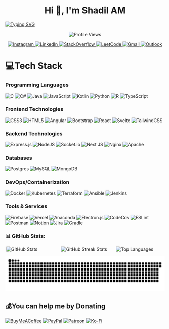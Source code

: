 <h1 align="center">Hi 👋, I'm Shadil AM</h1>
<a href="https://git.io/typing-svg"><img src="https://readme-typing-svg.demolab.com?font=Fira+Code&pause=1000&color=0CA3F7&width=810&lines=A+passionate+Developer%2C+Tech+Enthusiast+%26+Problem+Solver+from+India" alt="Typing SVG" /></a><p align="center">
  <img src="https://komarev.com/ghpvc/?username=shadilrayyan&label=Profile%20views&color=0e75b6&style=flat" alt="Profile Views" />
</p>

<p align="center">
  <a href="https://instagram.com/shadil_rayyan_" target="_blank">
    <img src="https://img.shields.io/badge/Instagram-%23E4405F.svg?logo=Instagram&logoColor=white" alt="Instagram" />
  </a>
  <a href="https://linkedin.com/in/shadilam" target="_blank">
    <img src="https://img.shields.io/badge/LinkedIn-%230077B5.svg?logo=linkedin&logoColor=white" alt="LinkedIn" />
  </a>
  <a href="https://stackoverflow.com/users/22993924/shadil-a-m" target="_blank">
    <img src="https://img.shields.io/badge/-Stackoverflow-FE7A16?logo=stack-overflow&logoColor=white" alt="StackOverflow" />
  </a>
  <a href="https://leetcode.com/shadil_am" target="_blank">
    <img src="https://img.shields.io/badge/LeetCode-%23FF6C37.svg?logo=LeetCode&logoColor=white" alt="LeetCode" />
  </a>
  <a href="mailto:shadilrayyan2@gmail.com">
    <img src="https://img.shields.io/badge/Gmail-%23EA4335.svg?logo=Gmail&logoColor=white" alt="Gmail" />
  </a>
  <a href="mailto:shadilrayyan2@outlook.com">
    <img src="https://img.shields.io/badge/Outlook-%23007AC4.svg?logo=Microsoft-Outlook&logoColor=white" alt="Outlook" />
  </a>
</p>



  
# 💻Tech Stack

### **Programming Languages**

![C](https://img.shields.io/badge/c-%2300599C.svg?style=for-the-badge\&logo=c\&logoColor=white) ![C#](https://img.shields.io/badge/c%23-%23239120.svg?style=for-the-badge\&logo=c-sharp\&logoColor=white) ![Java](https://img.shields.io/badge/java-%23ED8B00.svg?style=for-the-badge\&logo=java\&logoColor=white) ![JavaScript](https://img.shields.io/badge/javascript-%23323330.svg?style=for-the-badge\&logo=javascript\&logoColor=%23F7DF1E) ![Kotlin](https://img.shields.io/badge/kotlin-%230095D5.svg?style=for-the-badge\&logo=kotlin\&logoColor=white) ![Python](https://img.shields.io/badge/python-3670A0?style=for-the-badge\&logo=python\&logoColor=ffdd54) ![R](https://img.shields.io/badge/r-%23276DC3.svg?style=for-the-badge\&logo=r\&logoColor=white) ![TypeScript](https://img.shields.io/badge/typescript-%23007ACC.svg?style=for-the-badge\&logo=typescript\&logoColor=white)



### **Frontend Technologies**

![CSS3](https://img.shields.io/badge/css3-%231572B6.svg?style=for-the-badge\&logo=css3\&logoColor=white) ![HTML5](https://img.shields.io/badge/html5-%23E34F26.svg?style=for-the-badge\&logo=html5\&logoColor=white) ![Angular](https://img.shields.io/badge/angular-%23DD0031.svg?style=for-the-badge\&logo=angular\&logoColor=white) ![Bootstrap](https://img.shields.io/badge/bootstrap-%23563D7C.svg?style=for-the-badge\&logo=bootstrap\&logoColor=white) ![React](https://img.shields.io/badge/react-%2320232a.svg?style=for-the-badge\&logo=react\&logoColor=%2361DAFB) ![Svelte](https://img.shields.io/badge/svelte-%23f1413d.svg?style=for-the-badge\&logo=svelte\&logoColor=white) ![TailwindCSS](https://img.shields.io/badge/tailwindcss-%2338B2AC.svg?style=for-the-badge\&logo=tailwind-css\&logoColor=white)



### **Backend Technologies**

![Express.js](https://img.shields.io/badge/express.js-%23404d59.svg?style=for-the-badge\&logo=express\&logoColor=%2361DAFB) ![NodeJS](https://img.shields.io/badge/node.js-6DA55F?style=for-the-badge\&logo=node.js\&logoColor=white) ![Socket.io](https://img.shields.io/badge/Socket.io-black?style=for-the-badge\&logo=socket.io\&badgeColor=010101) ![Next JS](https://img.shields.io/badge/Next-black?style=for-the-badge\&logo=next.js\&logoColor=white) ![Nginx](https://img.shields.io/badge/nginx-%23009639.svg?style=for-the-badge\&logo=nginx\&logoColor=white) ![Apache](https://img.shields.io/badge/apache-%23D42029.svg?style=for-the-badge\&logo=apache\&logoColor=white)



### **Databases**

![Postgres](https://img.shields.io/badge/postgres-%23316192.svg?style=for-the-badge\&logo=postgresql\&logoColor=white) ![MySQL](https://img.shields.io/badge/mysql-%2300f.svg?style=for-the-badge\&logo=mysql\&logoColor=white) ![MongoDB](https://img.shields.io/badge/MongoDB-%234ea94b.svg?style=for-the-badge\&logo=mongodb\&logoColor=white)



### **DevOps/Containerization**

![Docker](https://img.shields.io/badge/docker-%230db7ed.svg?style=for-the-badge\&logo=docker\&logoColor=white) ![Kubernetes](https://img.shields.io/badge/kubernetes-%23326ce5.svg?style=for-the-badge\&logo=kubernetes\&logoColor=white) ![Terraform](https://img.shields.io/badge/terraform-%235835CC.svg?style=for-the-badge\&logo=terraform\&logoColor=white) ![Ansible](https://img.shields.io/badge/ansible-%231A1918.svg?style=for-the-badge\&logo=ansible\&logoColor=white) ![Jenkins](https://img.shields.io/badge/jenkins-%232C5263.svg?style=for-the-badge\&logo=jenkins\&logoColor=white)


### **Tools & Services**

![Firebase](https://img.shields.io/badge/firebase-%23039BE5.svg?style=for-the-badge\&logo=firebase) ![Vercel](https://img.shields.io/badge/vercel-%23000000.svg?style=for-the-badge\&logo=vercel\&logoColor=white) ![Anaconda](https://img.shields.io/badge/Anaconda-%2344A833.svg?style=for-the-badge\&logo=anaconda\&logoColor=white) ![Electron.js](https://img.shields.io/badge/Electron-191970?style=for-the-badge\&logo=Electron\&logoColor=white) ![CodeCov](https://img.shields.io/badge/codecov-%23ff0077.svg?style=for-the-badge\&logo=codecov\&logoColor=white) ![ESLint](https://img.shields.io/badge/ESLint-4B3263?style=for-the-badge\&logo=eslint\&logoColor=white) ![Postman](https://img.shields.io/badge/Postman-FF6C37?style=for-the-badge\&logo=postman\&logoColor=white) ![Notion](https://img.shields.io/badge/Notion-%23000000.svg?style=for-the-badge\&logo=notion\&logoColor=white) ![Jira](https://img.shields.io/badge/jira-%230A0FFF.svg?style=for-the-badge\&logo=jira\&logoColor=white) ![Gradle](https://img.shields.io/badge/Gradle-02303A.svg?style=for-the-badge\&logo=Gradle\&logoColor=white)



### 📊 GitHub Stats:
<p align="center">
  <div style="display: flex; justify-content: space-evenly; width: 100%; flex-wrap: wrap; gap: 20px;">
    <img src="https://github-readme-stats.vercel.app/api?username=shadil-rayyan&theme=nightowl&hide_border=true&include_all_commits=true&count_private=false" alt="GitHub Stats" width="30%" />
    <img src="https://github-readme-streak-stats.herokuapp.com/?user=shadil-rayyan&theme=nightowl&hide_border=true" alt="GitHub Streak Stats" width="30%" />
    <img src="https://github-readme-stats.vercel.app/api/top-langs/?username=shadil-rayyan&theme=nightowl&hide_border=true&include_all_commits=true&count_private=false&layout=compact" alt="Top Languages" width="30%" />
  </div>
</p>



<img src="https://raw.githubusercontent.com/shadil-rayyan/shadil-rayyan/output/snake.svg" alt="Snake animation" />




  ## 💰You can help me by Donating
  [![BuyMeACoffee](https://img.shields.io/badge/Buy%20Me%20a%20Coffee-ffdd00?style=for-the-badge&logo=buy-me-a-coffee&logoColor=black)](https://buymeacoffee.com/shadilrayyan) [![PayPal](https://img.shields.io/badge/PayPal-00457C?style=for-the-badge&logo=paypal&logoColor=white)](https://paypal.me/shadilrayyan) [![Patreon](https://img.shields.io/badge/Patreon-F96854?style=for-the-badge&logo=patreon&logoColor=white)](https://patreon.com/shadilrayyan) [![Ko-Fi](https://img.shields.io/badge/Ko--fi-F16061?style=for-the-badge&logo=ko-fi&logoColor=white)](https://ko-fi.com/shadilrayyan) 

<!--

👋 Hello! I'm **Shadil AM**, the founder of **@CodeCompass** and a passionate software engineer who loves to build, automate, and optimize everything. I’m deeply interested in **DevOps**, **Cloud Computing**, **Product Management**, and the entire journey from **design** to **development**.

. I’m always diving into tech newsletters to understand the **system design choices of big tech companies**.

For me, it’s all about creating scalable, maintainable, and performant systems. I believe in **following best practices** from the start. Whether it’s building software or managing projects, I always focus on **performance**, **security**, and **long-term maintainability**. 

Let’s collaborate and build something amazing together! 💻🚀

<p><img align="left" src="https://github-readme-stats.vercel.app/api/top-langs?username=shadil-rayyan&show_icons=true&locale=en&layout=compact" alt="shadilrayyan" /></p>

<!--<p>&nbsp;<img align="center" src="https://github-readme-stats.vercel.app/api?username=shadil-rayyan&show_icons=true&locale=en" alt="shadilrayyan" /></p>

<p><img align="center" src="https://github-readme-streak-stats.herokuapp.com/?user=shadil-rayyan&" alt="shadilrayyan" /></p>
<h3 align="left">Support:</h3>
<p><a href="https://www.buymeacoffee.com/shadilrayyan"> <img align="left" src="https://cdn.buymeacoffee.com/buttons/v2/default-yellow.png" height="50" width="210" alt="shadilrayyan" /></a><a href="https://ko-fi.com/shadilrayyan"> <img align="left" src="https://cdn.ko-fi.com/cdn/kofi3.png?v=3" height="50" width="210" alt="shadilrayyan" /></a></p><br><br>

<h3 align="left">Connect with me:</h3>
<p align="left">
<a href="https://twitter.com/shadilrayyan" target="blank"><img align="center" src="https://raw.githubusercontent.com/rahuldkjain/github-profile-readme-generator/master/src/images/icons/Social/twitter.svg" alt="shadilrayyan" height="30" width="40" /></a>
<a href="https://linkedin.com/in/shadil-am" target="blank"><img align="center" src="https://raw.githubusercontent.com/rahuldkjain/github-profile-readme-generator/master/src/images/icons/Social/linked-in-alt.svg" alt="shadil-am" height="30" width="40" /></a>
<a href="https://stackoverflow.com/users/shadil-a-m" target="blank"><img align="center" src="https://raw.githubusercontent.com/rahuldkjain/github-profile-readme-generator/master/src/images/icons/Social/stack-overflow.svg" alt="shadil-a-m" height="30" width="40" /></a>
<a href="https://fb.com/shadil.rayyan" target="blank"><img align="center" src="https://raw.githubusercontent.com/rahuldkjain/github-profile-readme-generator/master/src/images/icons/Social/facebook.svg" alt="shadil.rayyan" height="30" width="40" /></a>
<a href="https://instagram.com/shadil_rayyan_" target="blank"><img align="center" src="https://raw.githubusercontent.com/rahuldkjain/github-profile-readme-generator/master/src/images/icons/Social/instagram.svg" alt="shadil_rayyan_" height="30" width="40" /></a>
<a href="https://www.leetcode.com/shadil_am" target="blank"><img align="center" src="https://raw.githubusercontent.com/rahuldkjain/github-profile-readme-generator/master/src/images/icons/Social/leet-code.svg" alt="shadil_am" height="30" width="40" /></a>
</p>

## 🌐Socials
[![Instagram](https://img.shields.io/badge/Instagram-%23E4405F.svg?logo=Instagram&logoColor=white)](https://instagram.com/shadilrayyan) 
[![LinkedIn](https://img.shields.io/badge/LinkedIn-%230077B5.svg?logo=linkedin&logoColor=white)](https://linkedin.com/in/shadil-am) 
[![Stack Overflow](https://img.shields.io/badge/-Stackoverflow-FE7A16?logo=stack-overflow&logoColor=white)](https://stackoverflow.com/users/shadil-a-m) 
[![LeetCode](https://img.shields.io/badge/LeetCode-%23FF6C37.svg?logo=LeetCode&logoColor=white)](https://leetcode.com/shadil_am)  
[![Gmail](https://img.shields.io/badge/Gmail-%23EA4335.svg?logo=Gmail&logoColor=white)](mailto:shadilrayyan2@gmail.com)  
[![Outlook](https://img.shields.io/badge/Outlook-%23007AC4.svg?logo=Microsoft-Outlook&logoColor=white)](mailto:shadilrayyan2@outlook.com)
[![Outlook](https://img.shields.io/badge/Outlook-%23007AC4.svg?logo=Microsoft-Outlook&logoColor=white)](mailto:shadilrayyan2@outlook.com)


